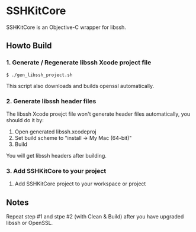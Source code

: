 # SSHKitCore

SSHKitCore is an Objective-C wrapper for libssh.

## Howto Build

### 1. Generate / Regenerate libssh Xcode project file

    $ ./gen_libssh_project.sh

This script also downloads and builds openssl automatically.

### 2. Generate libssh header files

The libssh Xcode proejct file won't generate header files automatically, you should do it by:

1. Open generated libssh.xcodeproj
2. Set build scheme to "install -> My Mac (64-bit)"
3. Build

You will get libssh headers after building.

### 3. Add SSHKitCore to your project
	
1. Add SSHKitCore project to your workspace or project

## Notes

Repeat step #1 and stpe #2 (with Clean & Build) after you have upgraded libssh or OpenSSL.
